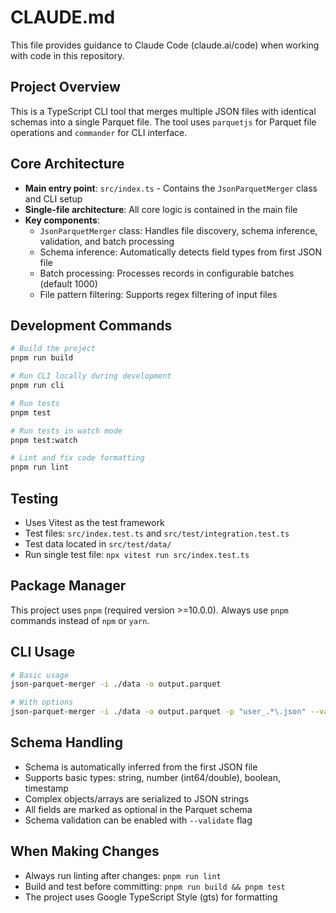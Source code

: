 # CLAUDE.md

This file provides guidance to Claude Code (claude.ai/code) when working with code in this repository.

## Project Overview

This is a TypeScript CLI tool that merges multiple JSON files with identical schemas into a single Parquet file. The tool uses `parquetjs` for Parquet file operations and `commander` for CLI interface.

## Core Architecture

- **Main entry point**: `src/index.ts` - Contains the `JsonParquetMerger` class and CLI setup
- **Single-file architecture**: All core logic is contained in the main file
- **Key components**:
  - `JsonParquetMerger` class: Handles file discovery, schema inference, validation, and batch processing
  - Schema inference: Automatically detects field types from first JSON file
  - Batch processing: Processes records in configurable batches (default 1000)
  - File pattern filtering: Supports regex filtering of input files

## Development Commands

```bash
# Build the project
pnpm run build

# Run CLI locally during development
pnpm run cli

# Run tests
pnpm test

# Run tests in watch mode
pnpm test:watch

# Lint and fix code formatting
pnpm run lint
```

## Testing

- Uses Vitest as the test framework
- Test files: `src/index.test.ts` and `src/test/integration.test.ts`
- Test data located in `src/test/data/`
- Run single test file: `npx vitest run src/index.test.ts`

## Package Manager

This project uses `pnpm` (required version >=10.0.0). Always use `pnpm` commands instead of `npm` or `yarn`.

## CLI Usage

```bash
# Basic usage
json-parquet-merger -i ./data -o output.parquet

# With options
json-parquet-merger -i ./data -o output.parquet -p "user_.*\.json" --validate -b 5000
```

## Schema Handling

- Schema is automatically inferred from the first JSON file
- Supports basic types: string, number (int64/double), boolean, timestamp
- Complex objects/arrays are serialized to JSON strings
- All fields are marked as optional in the Parquet schema
- Schema validation can be enabled with `--validate` flag

## When Making Changes

- Always run linting after changes: `pnpm run lint`
- Build and test before committing: `pnpm run build && pnpm test`
- The project uses Google TypeScript Style (gts) for formatting